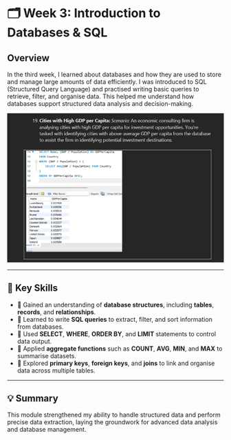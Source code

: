 # 🗂️ Week 3: Introduction to Databases & SQL

## Overview
In the third week, I learned about databases and how they are used to store and manage large amounts of data efficiently. I was introduced to SQL (Structured Query Language) and practised writing basic queries to retrieve, filter, and organise data. This helped me understand how databases support structured data analysis and decision-making.

![Week 3 Screenshot](images/Week3.png)

---

## 🧠 Key Skills

- 🔹 Gained an understanding of **database structures**, including **tables**, **records**, and **relationships**.  
- 🔹 Learned to write **SQL queries** to extract, filter, and sort information from databases.  
- 🔹 Used **SELECT**, **WHERE**, **ORDER BY**, and **LIMIT** statements to control data output.  
- 🔹 Applied **aggregate functions** such as **COUNT**, **AVG**, **MIN**, and **MAX** to summarise datasets.  
- 🔹 Explored **primary keys**, **foreign keys**, and **joins** to link and organise data across multiple tables.  

---

## 💡 Summary

This module strengthened my ability to handle structured data and perform precise data extraction, laying the groundwork for advanced data analysis and database management.
